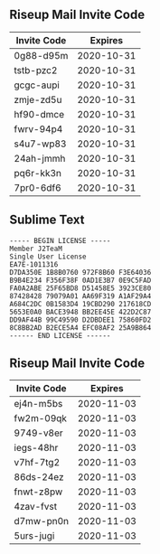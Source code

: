 ## Riseup Mail Invite Code

| Invite Code  | Expires  |
| ------------ | ------------ |
| 0g88-d95m | 2020-10-31 |
| tstb-pzc2 | 2020-10-31 |
| gcgc-aupi | 2020-10-31 |
| zmje-zd5u | 2020-10-31 |
| hf90-dmce | 2020-10-31 |
| fwrv-94p4 | 2020-10-31 |
| s4u7-wp83 | 2020-10-31 |
| 24ah-jmmh | 2020-10-31 |
| pq6r-kk3n | 2020-10-31 |
| 7pr0-6df6 | 2020-10-31 |

## Sublime Text
```
----- BEGIN LICENSE -----
Member J2TeaM
Single User License
EA7E-1011316
D7DA350E 1B8B0760 972F8B60 F3E64036
B9B4E234 F356F38F 0AD1E3B7 0E9C5FAD
FA0A2ABE 25F65BD8 D51458E5 3923CE80
87428428 79079A01 AA69F319 A1AF29A4
A684C2DC 0B1583D4 19CBD290 217618CD
5653E0A0 BACE3948 BB2EE45E 422D2C87
DD9AF44B 99C49590 D2DBDEE1 75860FD2
8C8BB2AD B2ECE5A4 EFC08AF2 25A9B864
------ END LICENSE ------
```

## Riseup Mail Invite Code	

| Invite Code  | Expires  |
| ------------ | ------------ |
| ej4n-m5bs | 2020-11-03 |
| fw2m-09qk | 2020-11-03 |
| 9749-v8er | 2020-11-03 |
| iegs-48hr | 2020-11-03 |
| v7hf-7tg2 | 2020-11-03 |
| 86ds-24ez | 2020-11-03 |
| fnwt-z8pw | 2020-11-03 |
| 4zav-fvst | 2020-11-03 |
| d7mw-pn0n | 2020-11-03 |
| 5urs-jugi | 2020-11-03 |
